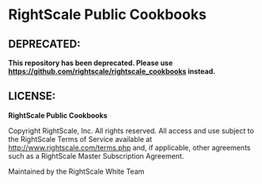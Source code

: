 # RightScale Public Cookbooks

## DEPRECATED:

**This repository has been deprecated. Please use
https://github.com/rightscale/rightscale_cookbooks instead.**

## LICENSE:

**RightScale Public Cookbooks**

Copyright RightScale, Inc. All rights reserved.  All access and use subject to the
RightScale Terms of Service available at http://www.rightscale.com/terms.php and,
if applicable, other agreements such as a RightScale Master Subscription Agreement.

Maintained by the RightScale White Team
